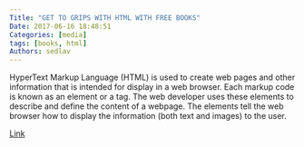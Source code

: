 ```yaml
---
Title: "GET TO GRIPS WITH HTML WITH FREE BOOKS"
Date: 2017-06-16 18:48:51
Categories: [media]
tags: [books, html]
Authors: sedlav
---
```


HyperText Markup Language (HTML) is used to create web pages and other information that is intended for display in a web browser. Each markup code is known as an element or a tag. The web developer uses these elements to describe and define the content of a webpage. The elements tell the web browser how to display the information (both text and images) to the user.

[Link](https://www.ossblog.org/get-grips-html-free-books/)
